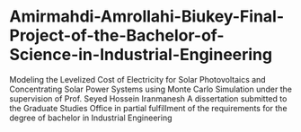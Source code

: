 # Amirmahdi-Amrollahi-Biukey-Final-Project-of-the-Bachelor-of-Science-in-Industrial-Engineering
Modeling the Levelized Cost of Electricity for Solar Photovoltaics and Concentrating Solar Power Systems using Monte Carlo Simulation under the supervision of Prof. Seyed Hossein Iranmanesh
A dissertation submitted to the Graduate Studies Office in partial fulfillment of the requirements for the degree of bachelor in Industrial Engineering
